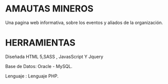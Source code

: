 # AMAUTAS MINEROS
Una pagina web informativa, sobre los eventos y aliados de la organización.
# HERRAMIENTAS 
Diseñada HTML 5,SASS , JavasScript Y Jquery

Base de Datos: Oracle - MySQL.

Lenguaje : Lenguaje PHP.
